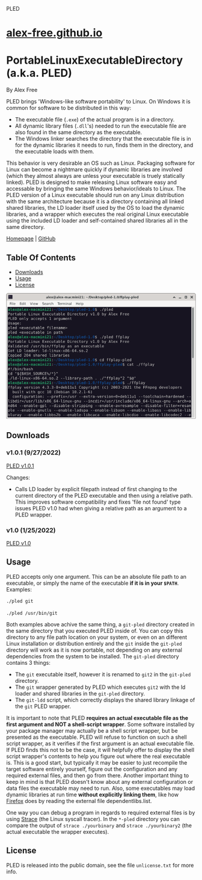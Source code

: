PLED 

[alex-free.github.io](https://alex-free.github.io)
==================================================

PortableLinuxExecutableDirectory (a.k.a. PLED)
==============================================

By Alex Free

PLED brings 'Windows-like software portability' to Linux. On Windows it is common for software to be distributed in this way:

*   The executable file (`.exe`) of the actual program is in a directory.
*   All dynamic library files (`.dll`'s) needed to run the executable file are also found in the same directory as the executable.
*   The Windows linker searches the directory that the executable file is in for the dynamic libraries it needs to run, finds them in the directory, and the executable loads with them.

This behavior is very desirable an OS such as Linux. Packaging software for Linux can become a nightmare quickly if dynamic libraries are involved (which they almost always are unless your executable is truely statically linked). PLED is designed to make releasing Linux software easy and accessable by bringing the same Windows behavior/ideals to Linux. The PLED version of a Linux executable should run on any Linux distribution with the same architecture because it is a directory containing all linked shared libraries, the LD loader itself used by the OS to load the dynamic libraries, and a wrapper which executes the real original Linux executable using the included LD loader and self-contained shared libraries all in the same directory.

[Homepage](https://alex-free.github.io/pled) | [GitHub](https://github.com/alex-free/pled)

Table Of Contents
-----------------

*   [Downloads](#downloads)
*   [Usage](#usage)
*   [License](#license)

![pled ffplay](pled.png)

Downloads
---------

### v1.0.1 (9/27/2022)

[PLED v1.0.1](https://github.com/alex-free/pled/releases/download/v1.0.1/pled-1.0.1.zip)

Changes:

*   Calls LD loader by explicit filepath instead of first changing to the current directory of the PLED executable and then using a relative path. This improves software compatibility and fixes 'file not found' type issues PLED v1.0 had when giving a relative path as an argument to a PLED wrapper.

### v1.0 (1/25/2022)

[PLED v1.0](https://github.com/alex-free/pled/releases/download/v1.0/pled-1.0.zip)

Usage
-----

PLED accepts only one argument. This can be an absolute file path to an executable, or simply the name of the executable **if it is in your `$PATH`**. Examples:

    ./pled git

    ./pled /usr/bin/git

Both examples above achive the same thing, a `git-pled` directory created in the same directory that you executed PLED inside of. You can copy this directory to any file path location on your system, or even on an different Linux installation or distribution entirely and the `git` inside the `git-pled` directory will work as it is now portable, not depending on any external dependencies from the system to be installed. The `git-pled` directory contains 3 things:

*   The `git` executable itself, however it is renamed to `git2` in the `git-pled` directory.
*   The `git` wrapper generated by PLED which executes `git2` with the ld loader and shared libraries in the `git-pled` directory.
*   The `git-ldd` script, which correctly displays the shared library linkage of the `git` PLED wrapper.

It is important to note that PLED **requires an actual executable file as the first argument and NOT a shell-script wrapper**. Some software installed by your package manager may actually be a shell script wrapper, but be presented as the executable. PLED will refuse to function on such a shell script wrapper, as it verifies if the first argument is an actual executable file. If PLED finds this not to be the case, it will helpfully offer to display the shell script wrapper's contents to help you figure out where the real executable is. This is a good start, but typically it may be easier to just recompile the target software entirely yourself, figure out the configuration and any required external files, and then go from there. Another important thing to keep in mind is that PLED doesn't know about any external configuration or data files the executable may need to run. Also, some executables may load dynamic libraries at run time **without explicitly linking them**, like how [Firefox](https://bugs.launchpad.net/ubuntu/+source/firefox/+bug/1017964) does by reading the external file dependentlibs.list.

One way you can debug a program in regards to required external files is by using [Strace](https://strace.io/) (the Linux syscall tracer). In the `*-pled` directory you can compare the output of `strace ./yourbinary` and `strace ./yourbinary2` (the actual executable the wrapper executes).

License
-------

PLED is released into the public domain, see the file `unlicense.txt` for more info.